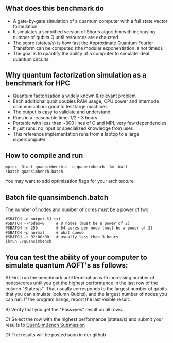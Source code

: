 ## What does this benchmark do

- A gate-by-gate simulation of a quantum computer with a full state vector formulation. 
- It simulates a simplified version of Shor's algorithm with increasing number of qubits Q until resources are exhausted 
- The score (states/s) is how fast the Approximate Quantum Fourier Transform can be computed (the modular exponentiation is not timed).  
- The goal is to quantify the ability of a computer to simulate ideal quantum circuits.

## Why quantum factorization simulation as a benchmark for HPC
- Quantum factorization a widely known & relevant problem
- Each additional qubit doubles RAM usage, CPU power and internode communication: good to test large machines
- The output is easy to validate and understand
- Runs in a reasonable time: 1/2 - 3 hours
- Portable with less than ~300 lines of C and MPI, very few dependencies
- It just runs: no input or specialized knowledge from user.
- This reference implementation runs from a laptop to a large supercomputer

## How to compile and run
```
mpicc -Ofast quansimbench.c -o quansimbench -lm -Wall
sbatch quansimbench.batch
```
You may want to add optimization flags for your architecture

## Batch file quansimbench.batch
The number of nodes and number of cores must be a power of two:
```
#SBATCH –o output-%J.txt
#SBATCH --nodes=8     # 8 nodes (must be a power of 2)
#SBATCH –n 256        # 64 cores per node (must be a power of 2)
#SBATCH –p normal     # what queue
#SBATCH –t 02:00:00   # usually less than 3 hours
ibrun ./quansimbench
```
## You can test the ability of your computer to simulate quantum AQFT's as follows:

A) First run the benchmark until termination with increasing number of nodes/cores until you get the highest performance in the last row of the column "States/s". That usually corresponds to the largest number of qubits that you can simulate (column Qubits), and the largest number of nodes you can run. If the program hangs, report the last visible result.

B) Verify that you get the "Pass=yes" result on all rows.

C) Select the row with the highest performance (states/s) and submit your results to <a href="https://docs.google.com/forms/d/e/1FAIpQLSeVwp_4FZJWyS5UsfBrtxq8PXkKJLoRvgHkpfTuOuJ-wcudiw/viewform?usp=sf_link" target="_blank">QuanSimBench Submission</a>

D) The results will be posted soon in our github
